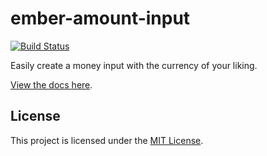 ember-amount-input
==============================================================================

[![Build Status](https://img.shields.io/travis/qonto/ember-phone-input.svg?style=flat-square)](https://travis-ci.com/qonto/ember-amount-input)

Easily create a money input with the currency of your liking.

[View the docs here](https://qonto.github.io/ember-amount-input/versions/master).


License
------------------------------------------------------------------------------

This project is licensed under the [MIT License](LICENSE.md).
